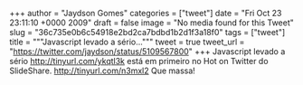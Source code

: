 
+++
author = "Jaydson Gomes"
categories = ["tweet"]
date = "Fri Oct 23 23:11:10 +0000 2009"
draft = false
image = "No media found for this Tweet"
slug = "36c735e0b6c54918e2bd2ca7bdbd1b2d1f3a18f0"
tags = ["tweet"]
title = """Javascript levado a sério..."""
tweet = true
tweet_url = "https://twitter.com/jaydson/status/5109567800"
+++
Javascript levado a sério http://tinyurl.com/ykqtl3k está em primeiro no Hot on Twitter do SlideShare. http://tinyurl.com/n3mxl2 Que massa!
